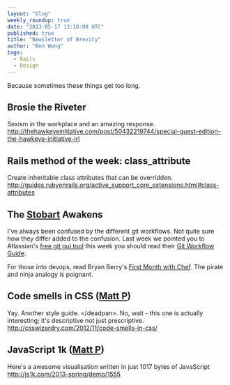 ```yaml
---
layout: "blog"
weekly_roundup: true
date: "2013-05-17 13:18:00 UTC"
published: true
title: "Newsletter of Brevity"
author: "Ben Wong"
tags:
  - Rails
  - Design
---
```


Because sometimes these things get too long.

## Brosie the Riveter
Sexism in the workplace and an amazing response.
http://thehawkeyeinitiative.com/post/50432219744/special-guest-edition-the-hawkeye-initiative-irl

## Rails method of the week: class_attribute
Create inheritable class attributes that can be overridden. http://guides.rubyonrails.org/active_support_core_extensions.html#class-attributes


## The [Stobart](/people/richard-stobart) Awakens
I've always been confused by the different git workflows.  Not quite sure how they differ added to the confusion.  Last week we pointed you to Atlassian's [free git gui tool](http://www.unboxedconsulting.com/blog/its-life-jim-but-not-as-we-know-it) this week you should read their [Git Workflow Guide](http://www.atlassian.com/git/workflows).

For those into devops, read Bryan Berry's [First Month with Chef](http://devopsanywhere.blogspot.co.uk/2011/10/month-with-chef.html).  The pirate and ninja analogy is poignant.

## Code smells in CSS ([Matt P](/people/matt-peperell))
Yay. Another style guide. &lt;/deadpan&gt;. No, wait - this one is actually interesting; it's descriptive not just prescriptive.
http://csswizardry.com/2012/11/code-smells-in-css/

## JavaScript 1k ([Matt P](/people/matt-peperell))
Here's a  awesome visualisation written in just 1017 bytes of JavaScript
http://js1k.com/2013-spring/demo/1555

